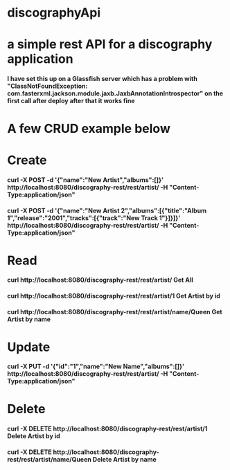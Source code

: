 # discographyApi

# a simple rest API for a discography application

#### I have set this up on a Glassfish server which has a problem with "ClassNotFoundException: com.fasterxml.jackson.module.jaxb.JaxbAnnotationIntrospector" on the first call after deploy after that it works fine 

# A few CRUD example below

# Create 
#### curl -X POST -d '{"name":"New Artist","albums":[]}' http://localhost:8080/discography-rest/rest/artist/ -H "Content-Type:application/json"
#### curl -X POST -d '{"name":"New Artist 2","albums":[{"title":"Album 1","release":"2001","tracks":[{"track":"New Track 1"}]}]}' http://localhost:8080/discography-rest/rest/artist/ -H "Content-Type:application/json"

# Read
#### curl http://localhost:8080/discography-rest/rest/artist/				Get All
#### curl http://localhost:8080/discography-rest/rest/artist/1				Get Artist by id
#### curl http://localhost:8080/discography-rest/rest/artist/name/Queen		Get Artist by name

# Update
#### curl -X PUT -d '{"id":"1","name":"New Name","albums":[]}' http://localhost:8080/discography-rest/rest/artist/ -H "Content-Type:application/json"

# Delete
#### curl -X DELETE http://localhost:8080/discography-rest/rest/artist/1  		Delete Artist by id
#### curl -X DELETE http://localhost:8080/discography-rest/rest/artist/name/Queen  Delete Artist by name
